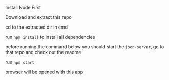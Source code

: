 Install Node First

Download and extract this repo

cd to the extracted dir in cmd

run ```npm install``` to install all dependencies

before running the command below you should start the ```json-server```, go to that repo and check out the readme

run ```npm start``` 

browser will be opened with this app
